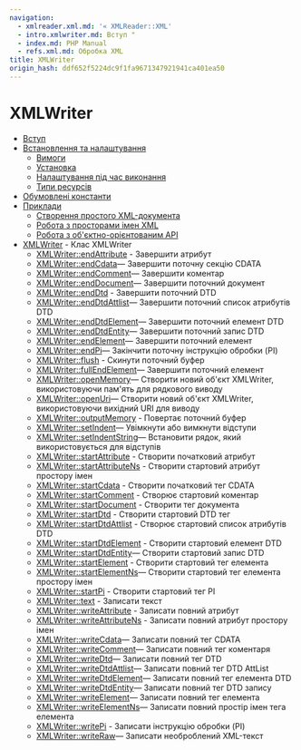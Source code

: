 ```yaml
---
navigation:
  - xmlreader.xml.md: '« XMLReader::XML'
  - intro.xmlwriter.md: Вступ "
  - index.md: PHP Manual
  - refs.xml.md: Обробка XML
title: XMLWriter
origin_hash: ddf652f5224dc9f1fa9671347921941ca401ea50
---
```

# XMLWriter

-   [Вступ](intro.xmlwriter.md)
-   [Встановлення та налаштування](xmlwriter.setup.md)
    -   [Вимоги](xmlwriter.requirements.md)
    -   [Установка](xmlwriter.installation.md)
    -   [Налаштування під час виконання](xmlwriter.configuration.md)
    -   [Типи ресурсів](xmlwriter.resources.md)
-   [Обумовлені константи](xmlwriter.constants.md)
-   [Приклади](xmlwriter.examples.md)
    -   [Створення простого XML-документа](example.xmlwriter-simple.md)
    -   [Робота з просторами імен XML](example.xmlwriter-namespace.md)
    -   [Робота з об'єктно-орієнтованим API](example.xmlwriter-oop.md)
-   [XMLWriter](class.xmlwriter.md) \- Клас XMLWriter
    -   [XMLWriter::endAttribute](xmlwriter.endattribute.md) \- Завершити атрибут
    -   [XMLWriter::endCdata](xmlwriter.endcdata.md)— Завершити поточну секцію CDATA
    -   [XMLWriter::endComment](xmlwriter.endcomment.md)— Завершити коментар
    -   [XMLWriter::endDocument](xmlwriter.enddocument.md)— Завершити поточний документ
    -   [XMLWriter::endDtd](xmlwriter.enddtd.md) \- Завершити поточний DTD
    -   [XMLWriter::endDtdAttlist](xmlwriter.enddtdattlist.md)— Завершити поточний список атрибутів DTD
    -   [XMLWriter::endDtdElement](xmlwriter.enddtdelement.md)— Завершити поточний елемент DTD
    -   [XMLWriter::endDtdEntity](xmlwriter.enddtdentity.md)— Завершити поточний запис DTD
    -   [XMLWriter::endElement](xmlwriter.endelement.md)— Завершити поточний елемент
    -   [XMLWriter::endPi](xmlwriter.endpi.md)— Закінчити поточну інструкцію обробки (PI)
    -   [XMLWriter::flush](xmlwriter.flush.md) \- Скинути поточний буфер
    -   [XMLWriter::fullEndElement](xmlwriter.fullendelement.md)— Завершити поточний елемент
    -   [XMLWriter::openMemory](xmlwriter.openmemory.md)— Створити новий об'єкт XMLWriter, використовуючи пам'ять для рядкового виводу
    -   [XMLWriter::openUri](xmlwriter.openuri.md)— Створити новий об'єкт XMLWriter, використовуючи вихідний URI для виводу
    -   [XMLWriter::outputMemory](xmlwriter.outputmemory.md) \- Повертає поточний буфер
    -   [XMLWriter::setIndent](xmlwriter.setindent.md)— Увімкнути або вимкнути відступи
    -   [XMLWriter::setIndentString](xmlwriter.setindentstring.md)— Встановити рядок, який використовується для відступів
    -   [XMLWriter::startAttribute](xmlwriter.startattribute.md) \- Створити початковий атрибут
    -   [XMLWriter::startAttributeNs](xmlwriter.startattributens.md) \- Створити стартовий атрибут простору імен
    -   [XMLWriter::startCdata](xmlwriter.startcdata.md) \- Створити початковий тег CDATA
    -   [XMLWriter::startComment](xmlwriter.startcomment.md) \- Створює стартовий коментар
    -   [XMLWriter::startDocument](xmlwriter.startdocument.md) \- Створити тег документа
    -   [XMLWriter::startDtd](xmlwriter.startdtd.md) \- Створити стартовий DTD тег
    -   [XMLWriter::startDtdAttlist](xmlwriter.startdtdattlist.md) \- Створює стартовий список атрибутів DTD
    -   [XMLWriter::startDtdElement](xmlwriter.startdtdelement.md) \- Створити стартовий елемент DTD
    -   [XMLWriter::startDtdEntity](xmlwriter.startdtdentity.md)— Створити стартовий запис DTD
    -   [XMLWriter::startElement](xmlwriter.startelement.md) \- Створити стартовий тег елемента
    -   [XMLWriter::startElementNs](xmlwriter.startelementns.md)— Створити стартовий тег елемента простору імен
    -   [XMLWriter::startPi](xmlwriter.startpi.md) \- Створити стартовий тег PI
    -   [XMLWriter::text](xmlwriter.text.md) \- Записати текст
    -   [XMLWriter::writeAttribute](xmlwriter.writeattribute.md) \- Записати повний атрибут
    -   [XMLWriter::writeAttributeNs](xmlwriter.writeattributens.md) \- Записати повний атрибут простору імен
    -   [XMLWriter::writeCdata](xmlwriter.writecdata.md)— Записати повний тег CDATA
    -   [XMLWriter::writeComment](xmlwriter.writecomment.md)— Записати повний тег коментаря
    -   [XMLWriter::writeDtd](xmlwriter.writedtd.md)— Записати повний тег DTD
    -   [XMLWriter::writeDtdAttlist](xmlwriter.writedtdattlist.md)— Записати повний тег DTD AttList
    -   [XMLWriter::writeDtdElement](xmlwriter.writedtdelement.md)— Записати повний тег елемента DTD
    -   [XMLWriter::writeDtdEntity](xmlwriter.writedtdentity.md)— Записати повний тег DTD запису
    -   [XMLWriter::writeElement](xmlwriter.writeelement.md)— Записати повний тег елемента
    -   [XMLWriter::writeElementNs](xmlwriter.writeelementns.md)— Записати повний простір імен тега елемента
    -   [XMLWriter::writePi](xmlwriter.writepi.md) \- Записати інструкцію обробки (PI)
    -   [XMLWriter::writeRaw](xmlwriter.writeraw.md)— Записати необроблений XML-текст
